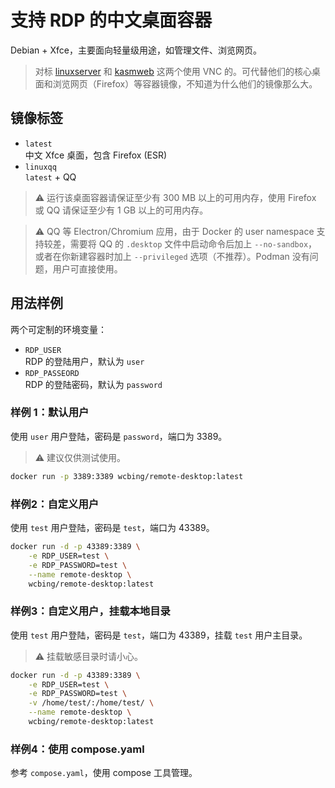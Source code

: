 # 支持 RDP 的中文桌面容器

Debian + Xfce，主要面向轻量级用途，如管理文件、浏览网页。

> 对标 [linuxserver](https://github.com/linuxserver) 和 [kasmweb](https://github.com/kasmtech) 这两个使用 VNC 的。可代替他们的核心桌面和浏览网页（Firefox）等容器镜像，不知道为什么他们的镜像那么大。

## 镜像标签

- `latest`  
中文 Xfce 桌面，包含 Firefox (ESR)
- `linuxqq`  
`latest` + QQ

> ⚠️ 运行该桌面容器请保证至少有 300 MB 以上的可用内存，使用 Firefox 或 QQ 请保证至少有 1 GB 以上的可用内存。

> ⚠️ QQ 等 Electron/Chromium 应用，由于 Docker 的 user namespace 支持较差，需要将 QQ 的 `.desktop` 文件中启动命令后加上 `--no-sandbox`，或者在你新建容器时加上 `--privileged` 选项（不推荐）。Podman 没有问题，用户可直接使用。

## 用法样例

两个可定制的环境变量：

- `RDP_USER`  
RDP 的登陆用户，默认为 `user`
- `RDP_PASSEORD`  
RDP 的登陆密码，默认为 `password`

### 样例 1：默认用户

使用 `user` 用户登陆，密码是 `password`，端口为 3389。
> ⚠️ 建议仅供测试使用。

```sh
docker run -p 3389:3389 wcbing/remote-desktop:latest
```

### 样例2：自定义用户

使用 `test` 用户登陆，密码是 `test`，端口为 43389。

```sh
docker run -d -p 43389:3389 \
    -e RDP_USER=test \
    -e RDP_PASSWORD=test \
    --name remote-desktop \
    wcbing/remote-desktop:latest
```

### 样例3：自定义用户，挂载本地目录

使用 `test` 用户登陆，密码是 `test`，端口为 43389，挂载 `test` 用户主目录。
> ⚠️ 挂载敏感目录时请小心。

```sh
docker run -d -p 43389:3389 \
    -e RDP_USER=test \
    -e RDP_PASSWORD=test \
    -v /home/test/:/home/test/ \
    --name remote-desktop \
    wcbing/remote-desktop:latest
```

### 样例4：使用 compose.yaml

参考 `compose.yaml`，使用 compose 工具管理。
